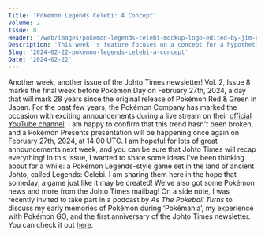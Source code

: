 ```yaml
---
Title: 'Pokémon Legends Celebi: A Concept'
Volume: 2
Issue: 8
Header: '/web/images/pokemon-legends-celebi-mockup-logo-edited-by-jim-roszel-johto-times.png'
Description: 'This week''s feature focuses on a concept for a hypothetical Pokémon Legends Celebi game, which I had tons of fun writing! We also have the latest Pokémon news, and more from the Johto Times mailbag'
Slug: '2024-02-22-pokemon-legends-celebi-a-concept'
Date: '2024-02-22'
---
```

Another week, another issue of the Johto Times newsletter! Vol. 2, Issue 8 marks the final week before Pokémon Day on February 27th, 2024, a day that will mark 28 years since the original release of Pokémon Red & Green in Japan. For the past few years, the Pokémon Company has marked the occasion with exciting announcements during a live stream on their [official YouTube channel](https://www.youtube.com/channel/UCFctpiB_Hnlk3ejWfHqSm6Q). I am happy to confirm that this trend hasn't been broken, and a Pokémon Presents presentation will be happening once again on February 27th, 2024, at 14:00 UTC. I am hopeful for lots of great announcements next week, and you can be sure that Johto Times will recap everything!
In this issue, I wanted to share some ideas I’ve been thinking about for a while: a Pokémon Legends-style game set in the land of ancient Johto, called Legends: Celebi. I am sharing them here in the hope that someday, a game just like it may be created! We’ve also got some Pokémon news and more from the Johto Times mailbag!
On a side note, I was recently invited to take part in a podcast by _As The Pokeball Turns_ to discuss my early memories of Pokémon during ‘Pokémania’, my experience with Pokémon GO, and the first anniversary of the Johto Times newsletter. You can check it out [here](https://www.buzzsprout.com/1932948/14535294).
